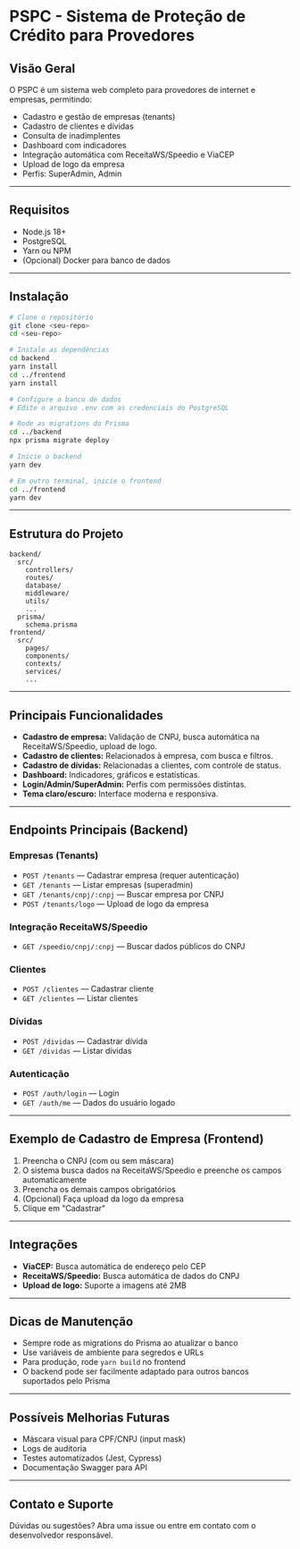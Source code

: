 # PSPC - Sistema de Proteção de Crédito para Provedores

## Visão Geral

O PSPC é um sistema web completo para provedores de internet e empresas, permitindo:
- Cadastro e gestão de empresas (tenants)
- Cadastro de clientes e dívidas
- Consulta de inadimplentes
- Dashboard com indicadores
- Integração automática com ReceitaWS/Speedio e ViaCEP
- Upload de logo da empresa
- Perfis: SuperAdmin, Admin

---

## Requisitos

- Node.js 18+
- PostgreSQL
- Yarn ou NPM
- (Opcional) Docker para banco de dados

---

## Instalação

```bash
# Clone o repositório
git clone <seu-repo>
cd <seu-repo>

# Instale as dependências
cd backend
yarn install
cd ../frontend
yarn install

# Configure o banco de dados
# Edite o arquivo .env com as credenciais do PostgreSQL

# Rode as migrations do Prisma
cd ../backend
npx prisma migrate deploy

# Inicie o backend
yarn dev

# Em outro terminal, inicie o frontend
cd ../frontend
yarn dev
```

---

## Estrutura do Projeto

```
backend/
  src/
    controllers/
    routes/
    database/
    middleware/
    utils/
    ...
  prisma/
    schema.prisma
frontend/
  src/
    pages/
    components/
    contexts/
    services/
    ...
```

---

## Principais Funcionalidades

- **Cadastro de empresa:** Validação de CNPJ, busca automática na ReceitaWS/Speedio, upload de logo.
- **Cadastro de clientes:** Relacionados à empresa, com busca e filtros.
- **Cadastro de dívidas:** Relacionadas a clientes, com controle de status.
- **Dashboard:** Indicadores, gráficos e estatísticas.
- **Login/Admin/SuperAdmin:** Perfis com permissões distintas.
- **Tema claro/escuro:** Interface moderna e responsiva.

---

## Endpoints Principais (Backend)

### Empresas (Tenants)
- `POST /tenants` — Cadastrar empresa (requer autenticação)
- `GET /tenants` — Listar empresas (superadmin)
- `GET /tenants/cnpj/:cnpj` — Buscar empresa por CNPJ
- `POST /tenants/logo` — Upload de logo da empresa

### Integração ReceitaWS/Speedio
- `GET /speedio/cnpj/:cnpj` — Buscar dados públicos do CNPJ

### Clientes
- `POST /clientes` — Cadastrar cliente
- `GET /clientes` — Listar clientes

### Dívidas
- `POST /dividas` — Cadastrar dívida
- `GET /dividas` — Listar dívidas

### Autenticação
- `POST /auth/login` — Login
- `GET /auth/me` — Dados do usuário logado

---

## Exemplo de Cadastro de Empresa (Frontend)

1. Preencha o CNPJ (com ou sem máscara)
2. O sistema busca dados na ReceitaWS/Speedio e preenche os campos automaticamente
3. Preencha os demais campos obrigatórios
4. (Opcional) Faça upload da logo da empresa
5. Clique em "Cadastrar"

---

## Integrações

- **ViaCEP:** Busca automática de endereço pelo CEP
- **ReceitaWS/Speedio:** Busca automática de dados do CNPJ
- **Upload de logo:** Suporte a imagens até 2MB

---

## Dicas de Manutenção

- Sempre rode as migrations do Prisma ao atualizar o banco
- Use variáveis de ambiente para segredos e URLs
- Para produção, rode `yarn build` no frontend
- O backend pode ser facilmente adaptado para outros bancos suportados pelo Prisma

---

## Possíveis Melhorias Futuras

- Máscara visual para CPF/CNPJ (input mask)
- Logs de auditoria
- Testes automatizados (Jest, Cypress)
- Documentação Swagger para API

---

## Contato e Suporte

Dúvidas ou sugestões? Abra uma issue ou entre em contato com o desenvolvedor responsável.
